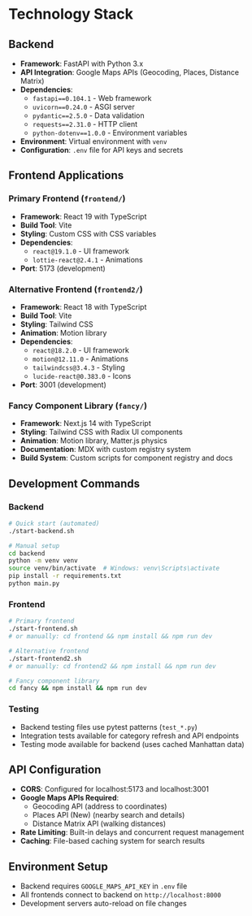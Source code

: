 # Technology Stack

## Backend
- **Framework**: FastAPI with Python 3.x
- **API Integration**: Google Maps APIs (Geocoding, Places, Distance Matrix)
- **Dependencies**: 
  - `fastapi==0.104.1` - Web framework
  - `uvicorn==0.24.0` - ASGI server
  - `pydantic==2.5.0` - Data validation
  - `requests==2.31.0` - HTTP client
  - `python-dotenv==1.0.0` - Environment variables
- **Environment**: Virtual environment with `venv`
- **Configuration**: `.env` file for API keys and secrets

## Frontend Applications

### Primary Frontend (`frontend/`)
- **Framework**: React 19 with TypeScript
- **Build Tool**: Vite
- **Styling**: Custom CSS with CSS variables
- **Dependencies**: 
  - `react@19.1.0` - UI framework
  - `lottie-react@2.4.1` - Animations
- **Port**: 5173 (development)

### Alternative Frontend (`frontend2/`)
- **Framework**: React 18 with TypeScript  
- **Build Tool**: Vite
- **Styling**: Tailwind CSS
- **Animation**: Motion library
- **Dependencies**:
  - `react@18.2.0` - UI framework
  - `motion@12.11.0` - Animations
  - `tailwindcss@3.4.3` - Styling
  - `lucide-react@0.383.0` - Icons
- **Port**: 3001 (development)

### Fancy Component Library (`fancy/`)
- **Framework**: Next.js 14 with TypeScript
- **Styling**: Tailwind CSS with Radix UI components
- **Animation**: Motion library, Matter.js physics
- **Documentation**: MDX with custom registry system
- **Build System**: Custom scripts for component registry and docs

## Development Commands

### Backend
```bash
# Quick start (automated)
./start-backend.sh

# Manual setup
cd backend
python -m venv venv
source venv/bin/activate  # Windows: venv\Scripts\activate
pip install -r requirements.txt
python main.py
```

### Frontend
```bash
# Primary frontend
./start-frontend.sh
# or manually: cd frontend && npm install && npm run dev

# Alternative frontend  
./start-frontend2.sh
# or manually: cd frontend2 && npm install && npm run dev

# Fancy component library
cd fancy && npm install && npm run dev
```

### Testing
- Backend testing files use pytest patterns (`test_*.py`)
- Integration tests available for category refresh and API endpoints
- Testing mode available for backend (uses cached Manhattan data)

## API Configuration
- **CORS**: Configured for localhost:5173 and localhost:3001
- **Google Maps APIs Required**:
  - Geocoding API (address to coordinates)
  - Places API (New) (nearby search and details)
  - Distance Matrix API (walking distances)
- **Rate Limiting**: Built-in delays and concurrent request management
- **Caching**: File-based caching system for search results

## Environment Setup
- Backend requires `GOOGLE_MAPS_API_KEY` in `.env` file
- All frontends connect to backend on `http://localhost:8000`
- Development servers auto-reload on file changes